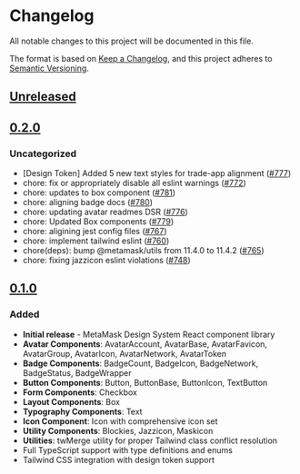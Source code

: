 # Changelog

All notable changes to this project will be documented in this file.

The format is based on [Keep a Changelog](https://keepachangelog.com/en/1.0.0/),
and this project adheres to [Semantic Versioning](https://semver.org/spec/v2.0.0.html).

## [Unreleased]

## [0.2.0]

### Uncategorized

- [Design Token] Added 5 new text styles for trade-app alignment ([#777](https://github.com/MetaMask/metamask-design-system/pull/777))
- chore: fix or appropriately disable all eslint warnings ([#772](https://github.com/MetaMask/metamask-design-system/pull/772))
- chore: updates to box component ([#781](https://github.com/MetaMask/metamask-design-system/pull/781))
- chore: aligning badge docs ([#780](https://github.com/MetaMask/metamask-design-system/pull/780))
- chore: updating avatar readmes DSR ([#776](https://github.com/MetaMask/metamask-design-system/pull/776))
- chore: Updated Box components ([#779](https://github.com/MetaMask/metamask-design-system/pull/779))
- chore: aligining jest config files ([#767](https://github.com/MetaMask/metamask-design-system/pull/767))
- chore: implement tailwind eslint ([#760](https://github.com/MetaMask/metamask-design-system/pull/760))
- chore(deps): bump @metamask/utils from 11.4.0 to 11.4.2 ([#765](https://github.com/MetaMask/metamask-design-system/pull/765))
- chore: fixing jazzicon eslint violations ([#748](https://github.com/MetaMask/metamask-design-system/pull/748))

## [0.1.0]

### Added

- **Initial release** - MetaMask Design System React component library
- **Avatar Components**: AvatarAccount, AvatarBase, AvatarFavicon, AvatarGroup, AvatarIcon, AvatarNetwork, AvatarToken
- **Badge Components**: BadgeCount, BadgeIcon, BadgeNetwork, BadgeStatus, BadgeWrapper
- **Button Components**: Button, ButtonBase, ButtonIcon, TextButton
- **Form Components**: Checkbox
- **Layout Components**: Box
- **Typography Components**: Text
- **Icon Component**: Icon with comprehensive icon set
- **Utility Components**: Blockies, Jazzicon, Maskicon
- **Utilities**: twMerge utility for proper Tailwind class conflict resolution
- Full TypeScript support with type definitions and enums
- Tailwind CSS integration with design token support

[Unreleased]: https://github.com/MetaMask/metamask-design-system/compare/@metamask/design-system-react@0.2.0...HEAD
[0.2.0]: https://github.com/MetaMask/metamask-design-system/compare/@metamask/design-system-react@0.1.0...@metamask/design-system-react@0.2.0
[0.1.0]: https://github.com/MetaMask/metamask-design-system/releases/tag/@metamask/design-system-react@0.1.0
